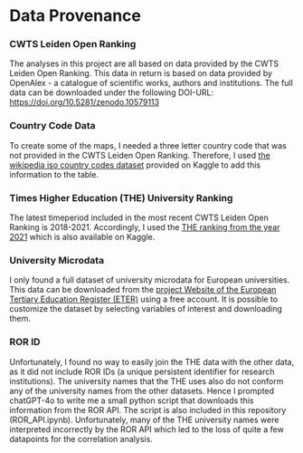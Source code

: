 # Data Provenance
### CWTS Leiden Open Ranking
The analyses in this project are all based on data provided by the CWTS Leiden Open Ranking. This data in return is based on data provided by OpenAlex - a catalogue of scientific works, authors and institutions. The full data can be downloaded under the following DOI-URL: https://doi.org/10.5281/zenodo.10579113

### Country Code Data
To create some of the maps, I needed a three letter country code that was not provided in the CWTS Leiden Open Ranking. Therefore, I used [the wikipedia iso country codes dataset](https://www.kaggle.com/datasets/juanumusic/countries-iso-codes) provided on Kaggle to add this information to the table.

### Times Higher Education (THE) University Ranking
The latest timeperiod included in the most recent CWTS Leiden Open Ranking is 2018-2021. Accordingly, I used the [THE ranking from the year 2021](https://www.kaggle.com/datasets/matheusgratz/world-university-rankings-2021) which is also available on Kaggle.

### University Microdata
I only found a full dataset of university microdata for European universities. This data can be downloaded from the [project Website of the European Tertiary Education Register (ETER)](https://eter-project.com/data/data-for-download-and-visualisations/database/) using a free account. It is possible to customize the dataset by selecting variables of interest and downloading them.

### ROR ID
Unfortunately, I found no way to easily join the THE data with the other data, as it did not include ROR IDs (a unique persistent identifier for research institutions). The university names that the THE uses also do not conform any of the university names from the other datasets. Hence I prompted chatGPT-4o to write me a small python script that downloads this information from the ROR API. The script is also included in this repository (ROR_API.ipynb). Unfortunately, many of the THE university names were interpreted incorrectly by the ROR API which led to the loss of quite a few datapoints for the correlation analysis.